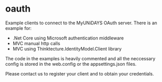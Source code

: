 # oauth

Example clients to connect to the MyUNiDAYS OAuth server. There is an example for:
- .Net Core using Microsoft authentication middleware
- MVC manual http calls
- MVC using Thinktecture.IdentityModel.Client library

The code in the examples is heavily commented and all the neccessary config is stored in the web.config or the appsettings.json files.

Please contact us to register your client and to obtain your credentials.
